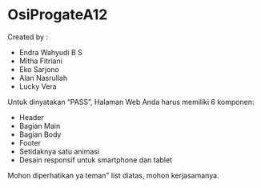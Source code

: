 # OsiProgateA12

Created by :
- Endra Wahyudi B S
- Mitha Fitriani
- Eko Sarjono
- Alan Nasrullah
- Lucky Vera

Untuk dinyatakan “PASS”, Halaman Web Anda harus memiliki 6 komponen:
- Header
- Bagian Main
- Bagian Body
- Footer
- Setidaknya satu animasi
- Desain responsif untuk smartphone dan tablet

Mohon diperhatikan ya teman" list diatas, mohon kerjasamanya.
